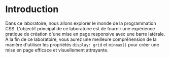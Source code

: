 # Introduction

Dans ce laboratoire, nous allons explorer le monde de la programmation CSS. L'objectif principal de ce laboratoire est de fournir une expérience pratique de création d'une mise en page responsive avec une barre latérale. À la fin de ce laboratoire, vous aurez une meilleure compréhension de la manière d'utiliser les propriétés `display: grid` et `minmax()` pour créer une mise en page efficace et visuellement attrayante.
